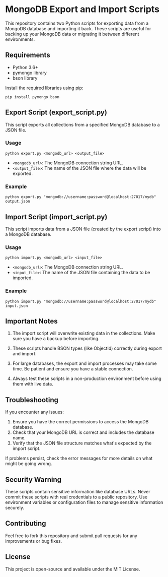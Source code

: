 # MongoDB Export and Import Scripts

This repository contains two Python scripts for exporting data from a MongoDB database and importing it back. These scripts are useful for backing up your MongoDB data or migrating it between different environments.

## Requirements

- Python 3.6+
- pymongo library
- bson library

Install the required libraries using pip:

```
pip install pymongo bson
```

## Export Script (export_script.py)

This script exports all collections from a specified MongoDB database to a JSON file.

### Usage

```
python export.py <mongodb_url> <output_file>
```

- `<mongodb_url>`: The MongoDB connection string URL.
- `<output_file>`: The name of the JSON file where the data will be exported.

### Example

```
python export.py "mongodb://username:password@localhost:27017/mydb" output.json
```

## Import Script (import_script.py)

This script imports data from a JSON file (created by the export script) into a MongoDB database.

### Usage

```
python import.py <mongodb_url> <input_file>
```

- `<mongodb_url>`: The MongoDB connection string URL.
- `<input_file>`: The name of the JSON file containing the data to be imported.

### Example

```
python import.py "mongodb://username:password@localhost:27017/mydb" input.json
```

## Important Notes

1. The import script will overwrite existing data in the collections. Make sure you have a backup before importing.

2. These scripts handle BSON types (like ObjectId) correctly during export and import.

3. For large databases, the export and import processes may take some time. Be patient and ensure you have a stable connection.

4. Always test these scripts in a non-production environment before using them with live data.

## Troubleshooting

If you encounter any issues:

1. Ensure you have the correct permissions to access the MongoDB database.
2. Check that your MongoDB URL is correct and includes the database name.
3. Verify that the JSON file structure matches what's expected by the import script.

If problems persist, check the error messages for more details on what might be going wrong.

## Security Warning

These scripts contain sensitive information like database URLs. Never commit these scripts with real credentials to a public repository. Use environment variables or configuration files to manage sensitive information securely.

## Contributing

Feel free to fork this repository and submit pull requests for any improvements or bug fixes.

## License

This project is open-source and available under the MIT License.

